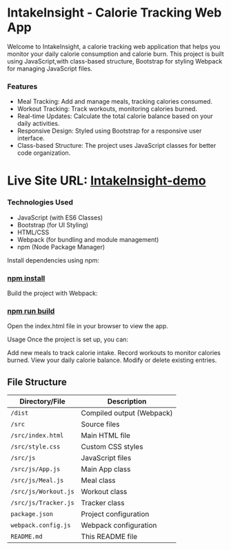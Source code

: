 # IntakeInsight - Calorie Tracking Web App
Welcome to IntakeInsight, 
a calorie tracking web application
that helps you monitor your daily calorie consumption and calorie burn. 
This project is built using JavaScript,with class-based structure, 
Bootstrap for styling
Webpack for managing JavaScript files.

### Features
- Meal Tracking: Add and manage meals, tracking calories consumed.
- Workout Tracking: Track workouts, monitoring calories burned.
- Real-time Updates: Calculate the total calorie balance based on your daily activities.
- Responsive Design: Styled using Bootstrap for a responsive user interface.
- Class-based Structure: The project uses JavaScript classes for better code organization.

# Live Site URL:  [IntakeInsight-demo](https://moonlit-biscuit-3b7223.netlify.app/)


### Technologies Used
- JavaScript (with ES6 Classes)
- Bootstrap (for UI Styling)
- HTML/CSS
- Webpack (for bundling and module management)
- npm (Node Package Manager)






Install dependencies using npm:


### [npm install]()
Build the project with Webpack:


### [npm run build]()


Open the index.html file in your browser to view the app.

Usage
Once the project is set up, you can:

Add new meals to track calorie intake.
Record workouts to monitor calories burned.
View your daily calorie balance.
Modify or delete existing entries.


## File Structure
| Directory/File        | Description                         |
|-----------------------|-------------------------------------|
| `/dist`               | Compiled output (Webpack)           |
| `/src`                | Source files                        |
| `/src/index.html`     | Main HTML file                      |
| `/src/style.css`      | Custom CSS styles                   |
| `/src/js`             | JavaScript files                    |
| `/src/js/App.js`      | Main App class                      |
| `/src/js/Meal.js`     | Meal class                          |
| `/src/js/Workout.js`  | Workout class                       |
| `/src/js/Tracker.js`  | Tracker class                       |
| `package.json`        | Project configuration               |
| `webpack.config.js`   | Webpack configuration               |
| `README.md`           | This README file                    |

